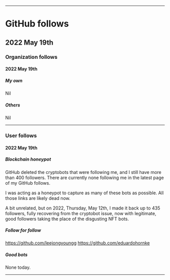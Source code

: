 

***

# GitHub follows

## 2022 May 19th

### Organization follows

#### 2022 May 19th

##### My own

Nil

##### Others

Nil

***

### User follows

#### 2022 May 19th

##### Blockchain honeypot

GitHub deleted the cryptobots that were following me, and I still have more than 400 followers. There are currently none following me in the latest page of my GitHub follows.

I was acting as a honeypot to capture as many of these bots as possible. All those links are likely dead now.

A bit unrelated, but on 2022, Thursday, May 12th, I made it back up to 435 followers, fully recovering from the cryptobot issue, now with legitimate, good followers taking the place of the disgusting NFT bots.

##### Follow for follow

https://github.com/leejongyoungg
https://github.com/eduardohornke

##### Good bots

None today.

***

<!-- TODO: Todays entries

##### Follow for follow

https://github.com/leejongyoungg
https://github.com/eduardohornke

END: TODO !-->

